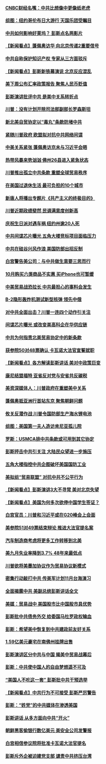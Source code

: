 #### [CNBC财经名嘴：中共比想像中更像纸老虎](../pages/nsc412/n10770794.md?t=10090332) 

#### [组图：纽约哥伦布日大游行 天国乐团受瞩目](../pages/nsc412/n10770597.md?t=10090332) 

#### [中共如何影响好莱坞？ 彭斯点名两影片](../pages/nsc412/n10751048.md?t=10090332) 

#### [【新闻看点】蓬佩奥访华 向北京传递2重要信号](../pages/nsc412/n10770311.md?t=10090332) 

#### [中共自称保护知识产权 专家从三方面驳斥](../pages/nsc412/n10770284.md?t=10090332) 

#### [【新闻看点】彭斯新铁幕演说 北京反应混乱](../pages/nsc412/n10770106.md?t=10090332) 

#### [美下周公布汇率政策报告 聚焦人民币贬值](../pages/nsc412/n10770338.md?t=10090332) 

#### [彭斯演讲批评中共 是美中关系转折点](../pages/nsc412/n10770135.md?t=10090332) 

#### [川普：没有计划开除司法部副部长罗森斯坦](../pages/nsc412/n10770158.md?t=10090332) 

#### [新北美自贸协定以“毒丸”条款防堵中共](../pages/nsc412/n10770165.md?t=10090332) 

#### [紧随川普政府 欧盟拟对抗中共网络间谍](../pages/nsc412/n10770155.md?t=10090332) 

#### [中美关系紧张 蓬佩奥访京未与习近平会晤](../pages/nsc412/n10770076.md?t=10090332) 

#### [热带风暴来势汹汹 佛州26县进入紧急状态](../pages/nsc412/n10769706.md?t=10090332) 

#### [川普推出孤立中共条款 重塑全球贸易秩序](../pages/nsc412/n10767738.md?t=10090332) 

#### [在美国过退休生活 最可负担的10个城市](../pages/nsc412/n10765527.md?t=10090332) 

#### [新唐人将播出专题片《共产主义的终极目的》](../pages/nsc412/n10767004.md?t=10090332) 

#### [川普近期政绩斐然 民调满意度创新高](../pages/nsc412/n10767124.md?t=10090332) 

#### [庆祝生日派对遇车祸 纽约州逾20人死](../pages/nsc412/n10767006.md?t=10090332) 

#### [中共间谍芯片曝光 五角大楼竞标项目面临压力](../pages/nsc412/n10767062.md?t=10090332) 

#### [中共在硅谷兴风作浪 美国防部出招反制](../pages/nsc412/n10766985.md?t=10090332) 

#### [白宫警告美公司：与中共做生意要三思而行](../pages/nsc412/n10766026.md?t=10090332) 

#### [10月购买六类商品不实惠 买iPhone也可暂缓](../pages/nsc412/n10764637.md?t=10090332) 

#### [中美贸易战恐拉长 中共最担心的事料会发生](../pages/nsc412/n10765864.md?t=10090332) 

#### [B-2隐形轰炸机测试新型核弹 领先中俄](../pages/nsc412/n10764610.md?t=10090332) 

#### [对中共全面出击？川普一连四个动作引关注](../pages/nsc412/n10765620.md?t=10090332) 

#### [间谍芯片曝光 或改变美高科企在华供应链](../pages/nsc412/n10765631.md?t=10090332) 

#### [中共为何指责北美贸易协定中的新条款](../pages/nsc412/n10764045.md?t=10090332) 

#### [获参院50对48票确认 卡瓦诺大法官宣誓就职](../pages/nsc412/n10765530.md?t=10090332) 

#### [【新闻看点】各方解读彭斯讲话 美对中政策巨变](../pages/nsc412/n10765366.md?t=10090332) 

#### [康尼结盟福特 亚省反对党与安省共反碳税](../pages/nsc412/n10765623.md?t=10090332) 

#### [美资深媒体人：川普政府在重塑美中关系](../pages/nsc412/n10764264.md?t=10090332) 

#### [蓬佩奥抵亚洲行首站东京 聚焦朝鲜问题](../pages/nsc412/n10765171.md?t=10090332) 

#### [攸关反潜作战 川普令国防部生产海水锂电池](../pages/nsc412/n10765089.md?t=10090332) 

#### [组图：美国第一夫人造访肯尼亚孤儿院](../pages/nsc412/n10764950.md?t=10090332) 

#### [罗斯：USMCA排中共条款或可用到其它协定](../pages/nsc412/n10764388.md?t=10090332) 

#### [彭斯抨击中共引关注 大陆民众望进一步施压](../pages/nsc412/n10764345.md?t=10090332) 

#### [五角大楼指控中共企图破坏美国国防工业](../pages/nsc412/n10763942.md?t=10090332) 

#### [美拟组“贸易联盟” 对抗中共不公平行为](../pages/nsc412/n10764268.md?t=10090332) 

#### [【新闻看点】彭斯演讲3大不寻常 美对北京失望](../pages/nsc412/n10764060.md?t=10090332) 

#### [【新闻看点】美国为何多次欲停中国学生签证？](../pages/nsc412/n10763657.md?t=10090332) 

#### [白宫官员：川普和习近平或在G20峰会上会面](../pages/nsc412/n10764121.md?t=10090332) 

#### [美参院51对49票结束辩论 推进大法官提名案](../pages/nsc412/n10763808.md?t=10090332) 

#### [汽车制造商考虑将更多工作转移到北美](../pages/nsc412/n10763718.md?t=10090332) 

#### [美九月失业率降到3.7% 48年来最低点](../pages/nsc412/n10763563.md?t=10090332) 

#### [川普欲将美墨加协议作为贸易协议新模式](../pages/nsc412/n10763656.md?t=10090332) 

#### [密集行动敲打中共 传美军计划11月台海演习](../pages/nsc412/n10762348.md?t=10090332) 

#### [全面揭露中共 美副总统彭斯讲话全文](../pages/nsc412/n10762304.md?t=10090332) 

#### [美媒：贸易战中 美国股市比中国股市具优势](../pages/nsc412/n10762779.md?t=10090332) 

#### [彭斯批中共债务外交 给委国马杜罗政权输血](../pages/nsc412/n10762269.md?t=10090332) 

#### [彭斯：希望美中恢复到中共建政前友好关系](../pages/nsc412/n10761924.md?t=10090332) 

#### [1.59亿美元豪宅在南佛州挂牌出售](../pages/nsc412/n10762009.md?t=10090332) 

#### [彭斯演讲区分中共与中国 揭美中贸易战幕后](../pages/nsc412/n10761289.md?t=10090332) 

#### [彭斯：中共使中国人的自由梦想遥不可及](../pages/nsc412/n10761634.md?t=10090332) 

#### [“美国人不吃这一套” 彭斯批中共干预选举](../pages/nsc412/n10760952.md?t=10090332) 

#### [【新闻看点】中共行为不可接受 彭斯严厉警告](../pages/nsc412/n10761342.md?t=10090332) 

#### [彭斯：“姓党”的中共媒体在渗透美国](../pages/nsc412/n10761606.md?t=10090332) 

#### [彭斯讲话 从多方面向中共“开火”](../pages/nsc412/n10760650.md?t=10090332) 

#### [朝鲜黑客偷银行数亿美元 美安全公司发警报](../pages/nsc412/n10761499.md?t=10090332) 

#### [白宫相信参议院将批准卡瓦诺大法官提名](../pages/nsc412/n10761147.md?t=10090332) 

#### [彭斯斥外企被迫建党支部 谴责中共挤压台湾](../pages/nsc412/n10761443.md?t=10090332) 


